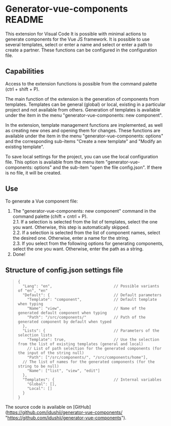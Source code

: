 # Generator-vue-components README

This extension for Visual Code It is possible with minimal actions to generate components for the Vue JS framework.
It is possible to use several templates, select or enter a name and select or enter a path to create a partner. These functions can be configured in the configuration file.

## Capabilities

Access to the extension functions is possible from the command palette (ctrl + shift + P).

The main function of the extension is the generation of components from templates. Templates can be general (global) or local, existing in a particular project and not available from others. Generation of templates is available under the item in the menu "generator-vue-components: new component".

In the extension, template management functions are implemented, as well as creating new ones and opening them for changes. These functions are available under the item in the menu "generator-vue-components: options" and the corresponding sub-items "Create a new template" and "Modify an existing template".

To save local settings for the project, you can use the local configuration file. This option is available from the menu item "generator-vue-components: options" and the sub-item "open the file config.json". If there is no file, it will be created.

## Use

To generate a Vue component file:
1. The "generator-vue-components: new component" command in the command palette (chift + cntrl + P).  
2.1. If a selection is selected from the list of templates, select the one you want. Otherwise, this step is automatically skipped.  
2.2. If a selection is selected from the list of component names, select the desired one. Otherwise, enter a name for the string.  
2.3. If you select from the following options for generating components, select the one you want. Otherwise, enter the path as a string.  
3. Done!

## Structure of config.json settings file

>     {  
>       "Lang": "en",                           // Possible variants of "en", "en"
>       "Default": {                            // Default parameters
>         "Template": "component",              // Default template when typing
>         "Name": "view",                       // Name of the generated default component when typing
>         "Path": "/src/components/"            // Path of the generated component by default when typed
>       },
>       "Lists": {                              // Parameters of the selection lists
>         "Template": true,                     // Use the selection from the list of existing templates (general and local)
>         // List of path selection for the generated components (for the input of the string null)
>         "Path": ["/src/components/", "/src/components/home"],
>     	// The list of names for the generated components (for the string to be null)
>         "Name": ["list", "view", "edit"]
>       },
>       "Templates": {                			// Internal variables
>         "Global": [],
>         "Local": []
>       }
>     }



The source code is available on [GitHub] (https://github.com/idushii/generator-vue-components/ "https://github.com/idushii/generator-vue-components").
